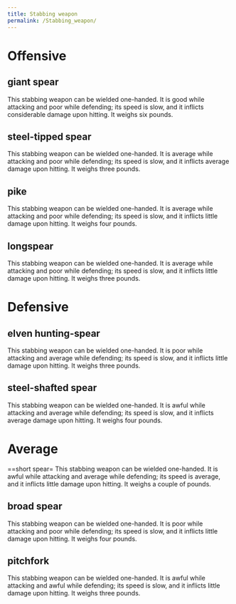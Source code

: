```yaml
---
title: Stabbing weapon
permalink: /Stabbing_weapon/
---
```


# Offensive

## giant spear

This stabbing weapon can be wielded one-handed. It is good while
attacking and poor while defending; its speed is slow, and it inflicts
considerable damage upon hitting. It weighs six pounds.

## steel-tipped spear

This stabbing weapon can be wielded one-handed. It is average while
attacking and poor while defending; its speed is slow, and it inflicts
average damage upon hitting. It weighs three pounds.

## pike

This stabbing weapon can be wielded one-handed. It is average while
attacking and poor while defending; its speed is slow, and it inflicts
little damage upon hitting. It weighs four pounds.

## longspear

This stabbing weapon can be wielded one-handed. It is average while
attacking and poor while defending; its speed is slow, and it inflicts
little damage upon hitting. It weighs three pounds.

# Defensive

## elven hunting-spear

This stabbing weapon can be wielded one-handed. It is poor while
attacking and average while defending; its speed is slow, and it
inflicts little damage upon hitting. It weighs three pounds.

## steel-shafted spear

This stabbing weapon can be wielded one-handed. It is awful while
attacking and average while defending; its speed is slow, and it
inflicts average damage upon hitting. It weighs four pounds.

# Average

==short spear= This stabbing weapon can be wielded one-handed. It is
awful while attacking and average while defending; its speed is average,
and it inflicts little damage upon hitting. It weighs a couple of
pounds.

## broad spear

This stabbing weapon can be wielded one-handed. It is poor while
attacking and poor while defending; its speed is slow, and it inflicts
little damage upon hitting. It weighs four pounds.

## pitchfork

This stabbing weapon can be wielded one-handed. It is awful while
attacking and awful while defending; its speed is slow, and it inflicts
little damage upon hitting. It weighs three pounds.